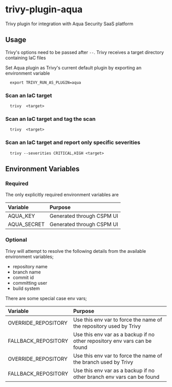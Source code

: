 # trivy-plugin-aqua

Trivy plugin for integration with Aqua Security SaaS platform

## Usage
Trivy's options need to be passed after `--`.
Trivy receives a target directory containing IaC files

Set Aqua plugin as Trivy's current default plugin by exporting an environment variable
```
  export TRIVY_RUN_AS_PLUGIN=aqua
```


### Scan an IaC target
```
  trivy  <target>
```

### Scan an IaC target and tag the scan
```
  trivy  <target>
```

### Scan an IaC target and report only specific severities
```
  trivy --severities CRITICAL,HIGH <target>
```

## Environment Variables

### Required
The only explicitly required environment variables are 

| Variable            | Purpose                                                                   |
| :------------------- | :------------------------------------------------------------------------- |
| AQUA_KEY | Generated through CSPM UI       |
| AQUA_SECRET | Generated through CSPM UI |


### Optional

Trivy will attempt to resolve the following details from the available environment variables;

- repository name
- branch name
- commit id
- committing user
- build system

There are some special case env vars;

| Variable            | Purpose                                                                   |
| :------------------- |:------------------------------------------------------------------------- |
| OVERRIDE_REPOSITORY | Use this env var to force the name of the repository used by Trivy        |
| FALLBACK_REPOSITORY | Use this env var as a backup if no other repository env vars can be found |
| OVERRIDE_REPOSITORY | Use this env var to force the name of the branch used by Trivy            |
| FALLBACK_REPOSITORY | Use this env var as a backup if no other branch env vars can be found     |

